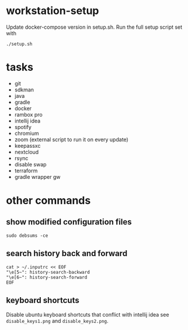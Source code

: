 # workstation-setup

Update docker-compose version in setup.sh.
Run the full setup script set with

`./setup.sh`

# tasks

- git
- sdkman
- java
- gradle
- docker
- rambox pro
- intellij idea
- spotify
- chromium
- zoom (external script to run it on every update)
- keepassxc
- nextcloud
- rsync
- disable swap
- terraform
- gradle wrapper gw

# other commands

## show modified configuration files

`sudo debsums -ce`

## search history back and forward

```
cat > ~/.inputrc << EOF
"\e[5~": history-search-backward   
"\e[6~": history-search-forward
EOF
```

## keyboard shortcuts

Disable ubuntu keyboard shortcuts that conflict with intellij idea see `disable_keys1.png` and `disable_keys2.png`.
